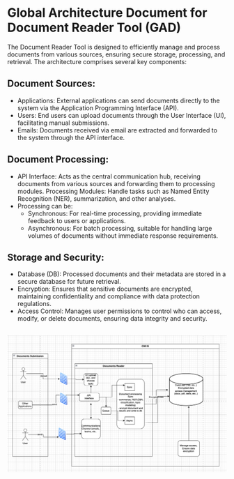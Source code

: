# Global Architecture Document for Document Reader Tool (GAD)

The Document Reader Tool is designed to efficiently manage and process documents from various sources, ensuring secure storage, processing, and retrieval. The architecture comprises several key components:

## Document Sources:
- Applications: External applications can send documents directly to the system via the Application Programming Interface (API).
- Users: End users can upload documents through the User Interface (UI), facilitating manual submissions.
- Emails: Documents received via email are extracted and forwarded to the system through the API interface.

## Document Processing:
- API Interface: Acts as the central communication hub, receiving documents from various sources and forwarding them to processing modules.
Processing Modules: Handle tasks such as Named Entity Recognition (NER), summarization, and other analyses.
- Processing can be:
    - Synchronous: For real-time processing, providing immediate feedback to users or applications.
    - Asynchronous: For batch processing, suitable for handling large volumes of documents without immediate response requirements.

## Storage and Security:
- Database (DB): Processed documents and their metadata are stored in a secure database for future retrieval.
- Encryption: Ensures that sensitive documents are encrypted, maintaining confidentiality and compliance with data protection regulations.
- Access Control: Manages user permissions to control who can access, modify, or delete documents, ensuring data integrity and security.

<div style="text-align: center; margin: 30px 0;">
    <img src="global_archi.png"
         width="900"
         height="auto"
         alt="Global Architecture Diagram"
         style="max-width: 100%; height: auto;">
</div>

